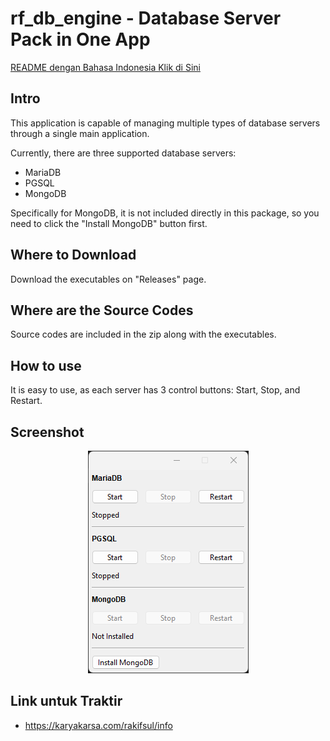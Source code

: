 # rf_db_engine - Database Server Pack in One App

[README dengan Bahasa Indonesia Klik di Sini](https://github.com/rakifsul/rf_db_engine/blob/main/README_id.md)

## Intro

This application is capable of managing multiple types of database servers through a single main application.

Currently, there are three supported database servers:

- MariaDB
- PGSQL
- MongoDB

Specifically for MongoDB, it is not included directly in this package, so you need to click the "Install MongoDB" button first.

## Where to Download

Download the executables on "Releases" page.

## Where are the Source Codes

Source codes are included in the zip along with the executables.

## How to use

It is easy to use, as each server has 3 control buttons: Start, Stop, and Restart.

## Screenshot

<p align="center">
	<img src="./.md_asset/ss_2024.07.08-2122.png" />
</p>

## Link untuk Traktir

- https://karyakarsa.com/rakifsul/info